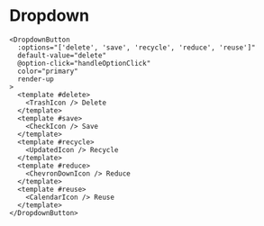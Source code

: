 # Dropdown
<DemoContainer>
  <DropdownButton
    :options="['delete', 'save', 'recycle', 'reduce', 'reuse']"
    default-value="delete"
    name="dropdown-one"
    color="primary"
  >
    <template #delete>
      <TrashIcon /> Delete
    </template>
    <template #save>
      <CheckIcon /> Save
    </template>
    <template #recycle>
      <UpdatedIcon /> Recycle
    </template>
    <template #reduce>
      <ChevronDownIcon /> Reduce
    </template>
    <template #reuse>
      <TransferIcon /> Reuse
    </template>
  </DropdownButton>
  <DropdownButton
    :options="['delete', 'save', 'recycle', 'reduce', 'reuse']"
    default-value="delete"
    name="dropdown-two"
    render-up
  >
    <template #delete>
      <TrashIcon /> Delete
    </template>
    <template #save>
      <CheckIcon /> Save
    </template>
    <template #recycle>
      <UpdatedIcon /> Recycle
    </template>
    <template #reduce>
      <ChevronDownIcon /> Reduce
    </template>
    <template #reuse>
      <CalendarIcon /> Reuse
    </template>
  </DropdownButton>
  <DropdownButton
    :options="['delete', 'save', 'recycle', 'reduce', 'reuse']"
    default-value="delete"
    name="dropdown-three"
    disabled
  >
    <template #delete>
      <TrashIcon /> Delete
    </template>
    <template #save>
      <CheckIcon /> Save
    </template>
    <template #recycle>
      <UpdatedIcon /> Recycle
    </template>
    <template #reduce>
      <ChevronDownIcon /> Reduce
    </template>
    <template #reuse>
      <CalendarIcon /> Reuse
    </template>
  </DropdownButton>
  <DropdownButton
    :options="['delete', 'save', 'recycle', 'reduce', 'reuse']"
    default-value="delete"
    name="dropdown-four"
    render-up
    disabled
  >
    <template #delete>
      <TrashIcon /> Delete
    </template>
    <template #save>
      <CheckIcon /> Save
    </template>
    <template #recycle>
      <UpdatedIcon /> Recycle
    </template>
    <template #reduce>
      <ChevronDownIcon /> Reduce
    </template>
    <template #reuse>
      <CalendarIcon /> Reuse
    </template>
  </DropdownButton>
</DemoContainer>

```vue
<DropdownButton
  :options="['delete', 'save', 'recycle', 'reduce', 'reuse']"
  default-value="delete"
  @option-click="handleOptionClick"
  color="primary"
  render-up
>
  <template #delete>
    <TrashIcon /> Delete
  </template>
  <template #save>
    <CheckIcon /> Save
  </template>
  <template #recycle>
    <UpdatedIcon /> Recycle
  </template>
  <template #reduce>
    <ChevronDownIcon /> Reduce
  </template>
  <template #reuse>
    <CalendarIcon /> Reuse
  </template>
</DropdownButton>
```
